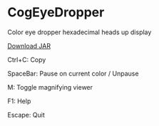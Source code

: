 # CogEyeDropper
Color eye dropper hexadecimal heads up display

[Download JAR](https://github.com/GlitchCog/CogEyeDropper/blob/master/jar/CogEyeDropper.jar)


Ctrl+C: Copy

SpaceBar: Pause on current color / Unpause

M: Toggle magnifying viewer

F1: Help

Escape: Quit
